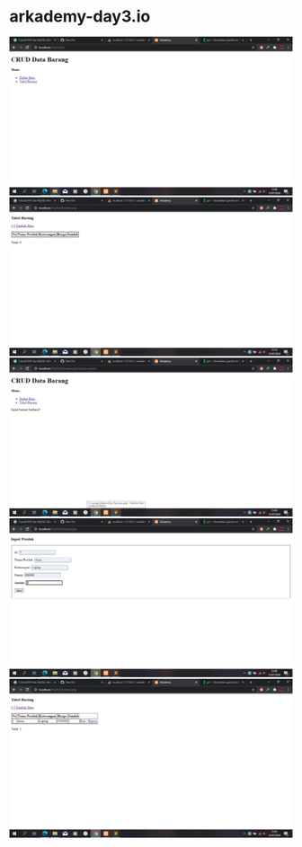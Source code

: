 # arkademy-day3.io
<img src="/screenshot/awal.png" alt="awal"/>
<img src="/screenshot/hapus isi tabel.png" alt="hapus isi tabel"/>
<img src="/screenshot/input berhasil.png" alt="input berhasil"/>
<img src="/screenshot/input.png" alt="input"/>
<img src="/screenshot/isi tabel.png" alt="isi tabel"/>
